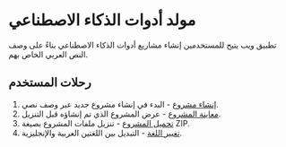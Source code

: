 # مولد أدوات الذكاء الاصطناعي

تطبيق ويب يتيح للمستخدمين إنشاء مشاريع أدوات الذكاء الاصطناعي بناءً على وصف النص العربي الخاص بهم.

## رحلات المستخدم

1. [إنشاء مشروع](docs/journeys/create-project.md) - البدء في إنشاء مشروع جديد عبر وصف نصي.
2. [معاينة المشروع](docs/journeys/preview-project.md) - عرض المشروع الذي تم إنشاؤه قبل التنزيل.
3. [تحميل المشروع](docs/journeys/download-project.md) - تنزيل ملفات المشروع بصيغة ZIP.
4. [تغيير اللغة](docs/journeys/change-language.md) - التبديل بين اللغتين العربية والإنجليزية.
